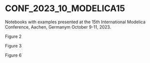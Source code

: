 # CONF_2023_10_MODELICA15
Notebooks with examples presented at the 15th International Modelica Conference, Aachen, Germanym October 9-11, 2023.

Figure 2

Figure 3

Figure 6
